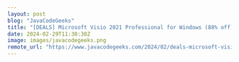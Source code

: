 ```yaml
---
layout: post
blog: "JavaCodeGeeks"
title: "[DEALS] Microsoft Visio 2021 Professional for Windows (88% off) & Other Deals Up To 98% Off – Offers End Soon!"
date: 2024-02-29T11:30:30Z
image: images/javacodegeeks.png
remote_url: "https://www.javacodegeeks.com/2024/02/deals-microsoft-visio-2021-professional-for-windows-88-off-other-deals-up-to-98-off-offers-end-soon-2.html"
---
```

